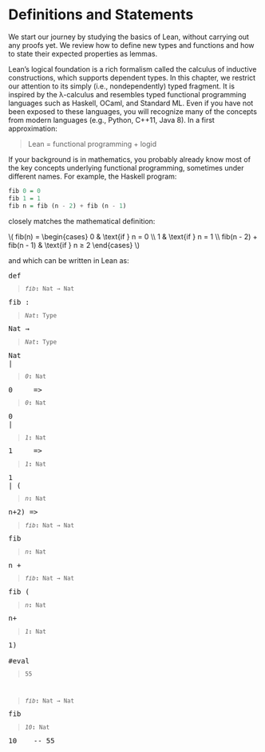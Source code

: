 
# Definitions and Statements

We start our journey by studying the basics of Lean, without carrying out any
proofs yet. We review how to define new types and functions and how to state
their expected properties as lemmas.

Lean’s logical foundation is a rich formalism called the calculus of inductive
constructions, which supports dependent types. In this chapter, we restrict our
attention to its simply (i.e., nondependently) typed fragment. It is inspired by
the λ-calculus and resembles typed functional programming languages such as
Haskell, OCaml, and Standard ML. Even if you have not been exposed to these
languages, you will recognize many of the concepts from modern languages (e.g.,
Python, C++11, Java 8). In a first approximation:

> Lean = functional programming + logid

If your background is in mathematics, you probably already know most of
the key concepts underlying functional programming, sometimes under different
names. For example, the Haskell program:

```haskell
fib 0 = 0
fib 1 = 1
fib n = fib (n - 2) + fib (n - 1)
```

closely matches the mathematical definition:

\\( fib(n) = \\begin{cases} 0 & \\text{if } n = 0 \\\\ 1 & \\text{if } n = 1 \\\\ fib(n - 2) + fib(n - 1) & \\text{if } n ≥ 2 \\end{cases} \\)

and which can be written in Lean as:

<pre class="alectryon-io type-info-hidden highlight"><!-- Generator: Alectryon --><span class="alectryon-wsp"><span class="alectryon-token"><span class="kd">def</span></span><span class="alectryon-token"> </span><span class="alectryon-token"><div class="alectryon-type-info-wrapper"><small class="alectryon-type-info"><div class="alectryon-goals"><blockquote class="alectryon-goal"><div class="goal-hyps"><span class="hyp-type"><var>fib</var><b>: </b><span>Nat → Nat</span></span></div></blockquote></div></small></div><span class="nv">fib</span></span><span class="alectryon-token"> : </span><span class="alectryon-token"><div class="alectryon-type-info-wrapper"><small class="alectryon-type-info"><div class="alectryon-goals"><blockquote class="alectryon-goal"><div class="goal-hyps"><span class="hyp-type"><var>Nat</var><b>: </b><span>Type</span></span></div></blockquote></div></small></div>Nat</span><span class="alectryon-token"> <span class="bp">→</span> </span><span class="alectryon-token"><div class="alectryon-type-info-wrapper"><small class="alectryon-type-info"><div class="alectryon-goals"><blockquote class="alectryon-goal"><div class="goal-hyps"><span class="hyp-type"><var>Nat</var><b>: </b><span>Type</span></span></div></blockquote></div></small></div>Nat</span><span class="alectryon-token">
<span class="bp">|</span> </span><span class="alectryon-token"><div class="alectryon-type-info-wrapper"><small class="alectryon-type-info"><div class="alectryon-goals"><blockquote class="alectryon-goal"><div class="goal-hyps"><span class="hyp-type"><var>0</var><b>: </b><span>Nat</span></span></div></blockquote></div></small></div><span class="mi">0</span></span><span class="alectryon-token">     <span class="bp">=&gt;</span> </span><span class="alectryon-token"><div class="alectryon-type-info-wrapper"><small class="alectryon-type-info"><div class="alectryon-goals"><blockquote class="alectryon-goal"><div class="goal-hyps"><span class="hyp-type"><var>0</var><b>: </b><span>Nat</span></span></div></blockquote></div></small></div><span class="mi">0</span></span><span class="alectryon-token">
<span class="bp">|</span> </span><span class="alectryon-token"><div class="alectryon-type-info-wrapper"><small class="alectryon-type-info"><div class="alectryon-goals"><blockquote class="alectryon-goal"><div class="goal-hyps"><span class="hyp-type"><var>1</var><b>: </b><span>Nat</span></span></div></blockquote></div></small></div><span class="mi">1</span></span><span class="alectryon-token">     <span class="bp">=&gt;</span> </span><span class="alectryon-token"><div class="alectryon-type-info-wrapper"><small class="alectryon-type-info"><div class="alectryon-goals"><blockquote class="alectryon-goal"><div class="goal-hyps"><span class="hyp-type"><var>1</var><b>: </b><span>Nat</span></span></div></blockquote></div></small></div><span class="mi">1</span></span><span class="alectryon-token">
<span class="bp">|</span> (</span><span class="alectryon-token"><div class="alectryon-type-info-wrapper"><small class="alectryon-type-info"><div class="alectryon-goals"><blockquote class="alectryon-goal"><div class="goal-hyps"><span class="hyp-type"><var>n</var><b>: </b><span>Nat</span></span></div></blockquote></div></small></div><span class="nv">n</span></span><span class="alectryon-token"><span class="bp">+</span><span class="mi">2</span>) <span class="bp">=&gt;</span> </span><span class="alectryon-token"><div class="alectryon-type-info-wrapper"><small class="alectryon-type-info"><div class="alectryon-goals"><blockquote class="alectryon-goal"><div class="goal-hyps"><span class="hyp-type"><var>fib</var><b>: </b><span>Nat → Nat</span></span></div></blockquote></div></small></div><span class="nv">fib</span></span><span class="alectryon-token"> </span><span class="alectryon-token"><div class="alectryon-type-info-wrapper"><small class="alectryon-type-info"><div class="alectryon-goals"><blockquote class="alectryon-goal"><div class="goal-hyps"><span class="hyp-type"><var>n</var><b>: </b><span>Nat</span></span></div></blockquote></div></small></div><span class="nv">n</span></span><span class="alectryon-token"> <span class="bp">+</span> </span><span class="alectryon-token"><div class="alectryon-type-info-wrapper"><small class="alectryon-type-info"><div class="alectryon-goals"><blockquote class="alectryon-goal"><div class="goal-hyps"><span class="hyp-type"><var>fib</var><b>: </b><span>Nat → Nat</span></span></div></blockquote></div></small></div><span class="nv">fib</span></span><span class="alectryon-token"> (</span><span class="alectryon-token"><div class="alectryon-type-info-wrapper"><small class="alectryon-type-info"><div class="alectryon-goals"><blockquote class="alectryon-goal"><div class="goal-hyps"><span class="hyp-type"><var>n</var><b>: </b><span>Nat</span></span></div></blockquote></div></small></div><span class="nv">n</span></span><span class="alectryon-token"><span class="bp">+</span></span><span class="alectryon-token"><div class="alectryon-type-info-wrapper"><small class="alectryon-type-info"><div class="alectryon-goals"><blockquote class="alectryon-goal"><div class="goal-hyps"><span class="hyp-type"><var>1</var><b>: </b><span>Nat</span></span></div></blockquote></div></small></div><span class="mi">1</span></span><span class="alectryon-token">)

</span></span><span class="alectryon-sentence"><input class="alectryon-toggle" id="Definitions-lean-chk0" style="display: none" type="checkbox"><label class="alectryon-input" for="Definitions-lean-chk0"><span class="alectryon-token"><span class="k">#eval</span></span></label><small class="alectryon-output"><div><div class="alectryon-messages"><blockquote class="alectryon-message"><span class="mi">55</span>
</blockquote></div></div></small></span><span class="alectryon-wsp"><span class="alectryon-token"> </span><span class="alectryon-token"><div class="alectryon-type-info-wrapper"><small class="alectryon-type-info"><div class="alectryon-goals"><blockquote class="alectryon-goal"><div class="goal-hyps"><span class="hyp-type"><var>fib</var><b>: </b><span>Nat → Nat</span></span></div></blockquote></div></small></div>fib</span><span class="alectryon-token"> </span><span class="alectryon-token"><div class="alectryon-type-info-wrapper"><small class="alectryon-type-info"><div class="alectryon-goals"><blockquote class="alectryon-goal"><div class="goal-hyps"><span class="hyp-type"><var>10</var><b>: </b><span>Nat</span></span></div></blockquote></div></small></div><span class="mi">10</span></span><span class="alectryon-token">    <span class="c1">-- 55</span></span></span></pre>